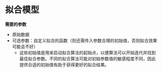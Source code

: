 # 拟合模型

**需要的参数**

- 原始数据
- 可选参数：自定义拟合的函数（则还需传入参数合理的初始值，否则拟合效果可能会不好）
  - 这些初始值是用来启动拟合算法的起始点，以便算法可以开始迭代并找到最佳拟合参数。不同的拟合算法可能对初始参数值的敏感程度不同，因此提供合适的初始值有助于获得更好的拟合结果。